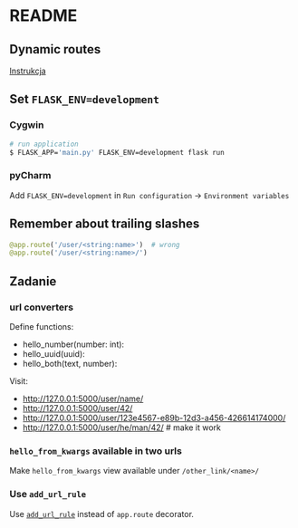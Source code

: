 # README

## Dynamic routes
[Instrukcja](https://flask.palletsprojects.com/en/1.1.x/api/#url-route-registrations)


## Set `FLASK_ENV=development`

### Cygwin
```bash
# run application
$ FLASK_APP='main.py' FLASK_ENV=development flask run
```

### pyCharm
Add `FLASK_ENV=development` in `Run configuration` -> `Environment variables`

## Remember about trailing slashes
```python
@app.route('/user/<string:name>')  # wrong
@app.route('/user/<string:name>/')
```

## Zadanie
### url converters
Define functions:
* hello_number(number: int):
* hello_uuid(uuid):
* hello_both(text, number):

Visit:
* http://127.0.0.1:5000/user/name/
* http://127.0.0.1:5000/user/42/
* http://127.0.0.1:5000/user/123e4567-e89b-12d3-a456-426614174000/
* http://127.0.0.1:5000/user/he/man/42/  # make it work


### `hello_from_kwargs` available in two urls
Make `hello_from_kwargs` view available under `/other_link/<name>/`

### Use `add_url_rule`
Use [`add_url_rule`](https://flask.palletsprojects.com/en/1.1.x/api/#flask.Flask.add_url_rule) instead of `app.route`
decorator.
